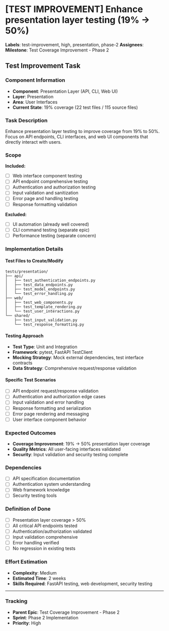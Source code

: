 # [TEST IMPROVEMENT] Enhance presentation layer testing (19% → 50%)

**Labels**: test-improvement, high, presentation, phase-2
**Assignees**: 
**Milestone**: Test Coverage Improvement - Phase 2

## Test Improvement Task

### Component Information
- **Component**: Presentation Layer (API, CLI, Web UI)
- **Layer**: Presentation
- **Area**: User Interfaces
- **Current State**: 19% coverage (22 test files / 115 source files)

### Task Description
Enhance presentation layer testing to improve coverage from 19% to 50%. Focus on API endpoints, CLI interfaces, and web UI components that directly interact with users.

### Scope
**Included:**
- [ ] Web interface component testing
- [ ] API endpoint comprehensive testing
- [ ] Authentication and authorization testing
- [ ] Input validation and sanitization
- [ ] Error page and handling testing
- [ ] Response formatting validation

**Excluded:**
- [ ] UI automation (already well covered)
- [ ] CLI command testing (separate epic)
- [ ] Performance testing (separate concern)

### Implementation Details

#### Test Files to Create/Modify
```
tests/presentation/
├── api/
│   ├── test_authentication_endpoints.py
│   ├── test_data_endpoints.py
│   ├── test_model_endpoints.py
│   └── test_error_handling.py
├── web/
│   ├── test_web_components.py
│   ├── test_template_rendering.py
│   └── test_user_interactions.py
└── shared/
    ├── test_input_validation.py
    └── test_response_formatting.py
```

#### Testing Approach
- **Test Type**: Unit and Integration
- **Framework**: pytest, FastAPI TestClient
- **Mocking Strategy**: Mock external dependencies, test interface contracts
- **Data Strategy**: Comprehensive request/response validation

#### Specific Test Scenarios
- [ ] API endpoint request/response validation
- [ ] Authentication and authorization edge cases
- [ ] Input validation and error handling
- [ ] Response formatting and serialization
- [ ] Error page rendering and messaging
- [ ] User interface component behavior

### Expected Outcomes
- **Coverage Improvement**: 19% → 50% presentation layer coverage
- **Quality Metrics**: All user-facing interfaces validated
- **Security**: Input validation and security testing complete

### Dependencies
- [ ] API specification documentation
- [ ] Authentication system understanding
- [ ] Web framework knowledge
- [ ] Security testing tools

### Definition of Done
- [ ] Presentation layer coverage > 50%
- [ ] All critical API endpoints tested
- [ ] Authentication/authorization validated
- [ ] Input validation comprehensive
- [ ] Error handling verified
- [ ] No regression in existing tests

### Effort Estimation
- **Complexity**: Medium
- **Estimated Time**: 2 weeks
- **Skills Required**: FastAPI testing, web development, security testing

---
### Tracking
- **Parent Epic**: Test Coverage Improvement - Phase 2
- **Sprint**: Phase 2 Implementation
- **Priority**: High
